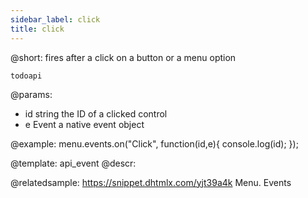 ```yaml
---
sidebar_label: click
title: click
---          
```


@short: fires after a click on a button or a menu option

```todoapi ```

@params:
- id 		string		the ID of a clicked control
- e 		Event		a native event object


@example:
menu.events.on("Click", function(id,e){
    console.log(id);
});


@template: api_event
@descr:

@relatedsample: https://snippet.dhtmlx.com/yjt39a4k	Menu. Events

